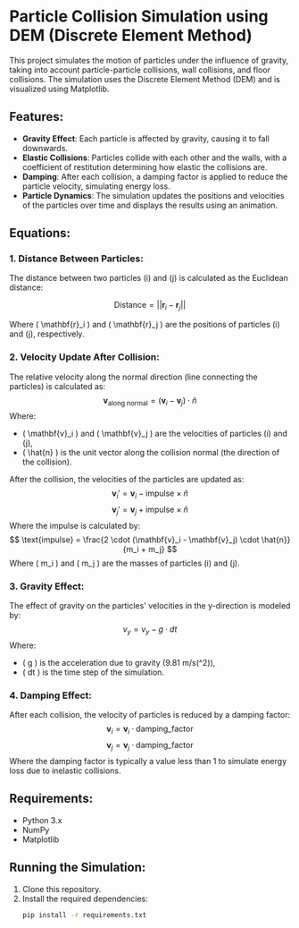 # Particle Collision Simulation using DEM (Discrete Element Method)

This project simulates the motion of particles under the influence of gravity, taking into account particle-particle collisions, wall collisions, and floor collisions. The simulation uses the Discrete Element Method (DEM) and is visualized using Matplotlib.

## Features:
- **Gravity Effect**: Each particle is affected by gravity, causing it to fall downwards.
- **Elastic Collisions**: Particles collide with each other and the walls, with a coefficient of restitution determining how elastic the collisions are.
- **Damping**: After each collision, a damping factor is applied to reduce the particle velocity, simulating energy loss.
- **Particle Dynamics**: The simulation updates the positions and velocities of the particles over time and displays the results using an animation.

## Equations:

### 1. Distance Between Particles:
The distance between two particles \(i\) and \(j\) is calculated as the Euclidean distance:
```math
\text{Distance} = ||\mathbf{r}_i - \mathbf{r}_j||
```
Where \( \mathbf{r}_i \) and \( \mathbf{r}_j \) are the positions of particles \(i\) and \(j\), respectively.

### 2. Velocity Update After Collision:
The relative velocity along the normal direction (line connecting the particles) is calculated as:
$$
\mathbf{v}_{\text{along normal}} = (\mathbf{v}_i - \mathbf{v}_j) \cdot \hat{n}
$$
Where:
- \( \mathbf{v}_i \) and \( \mathbf{v}_j \) are the velocities of particles \(i\) and \(j\),
- \( \hat{n} \) is the unit vector along the collision normal (the direction of the collision).

After the collision, the velocities of the particles are updated as:
$$
\mathbf{v}_i' = \mathbf{v}_i - \text{impulse} \times \hat{n}
$$
$$
\mathbf{v}_j' = \mathbf{v}_j + \text{impulse} \times \hat{n}
$$
Where the impulse is calculated by:
$$
\text{impulse} = \frac{2 \cdot (\mathbf{v}_i - \mathbf{v}_j) \cdot \hat{n}}{m_i + m_j}
$$
Where \( m_i \) and \( m_j \) are the masses of particles \(i\) and \(j\).

### 3. Gravity Effect:
The effect of gravity on the particles' velocities in the y-direction is modeled by:
$$
v_y = v_y - g \cdot dt
$$
Where:
- \( g \) is the acceleration due to gravity (9.81 m/s\(^2\)),
- \( dt \) is the time step of the simulation.

### 4. Damping Effect:
After each collision, the velocity of particles is reduced by a damping factor:
$$
\mathbf{v}_i = \mathbf{v}_i \cdot \text{damping\_factor}
$$
$$
\mathbf{v}_j = \mathbf{v}_j \cdot \text{damping\_factor}
$$
Where the damping factor is typically a value less than 1 to simulate energy loss due to inelastic collisions.

## Requirements:
- Python 3.x
- NumPy
- Matplotlib

## Running the Simulation:
1. Clone this repository.
2. Install the required dependencies:
   ```bash
   pip install -r requirements.txt
